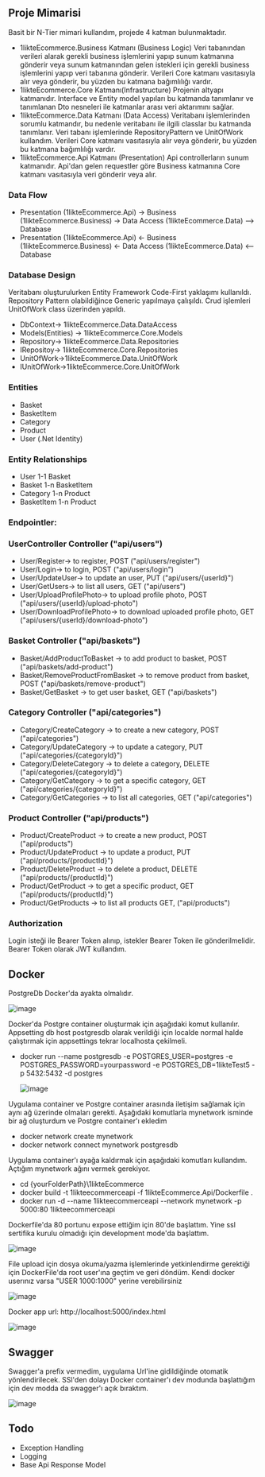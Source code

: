   ## Proje Mimarisi
Basit bir N-Tier mimari kullandım, projede 4 katman bulunmaktadır.
- 1likteEcommerce.Business Katmanı (Business Logic)
Veri tabanından verileri alarak gerekli business işlemlerini yapıp sunum katmanına gönderir veya sunum katmanından gelen istekleri için gerekli business işlemlerini yapıp veri tabanına gönderir. Verileri Core katmanı vasıtasıyla alır veya gönderir, bu yüzden bu katmana bağımlılığı vardır.
- 1likteEcommerce.Core Katmanı(Infrastructure) 
Projenin altyapı katmanıdır. Interface ve Entity model yapıları bu katmanda tanımlanır ve tanımlanan Dto nesneleri ile katmanlar arası veri aktarımını sağlar. 
- 1likteEcommerce.Data Katmanı (Data Access)
Veritabanı işlemlerinden sorumlu katmandır, bu nedenle veritabanı ile ilgili classlar bu katmanda tanımlanır. Veri tabanı işlemlerinde RepositoryPattern ve UnitOfWork kullandım. Verileri Core katmanı vasıtasıyla alır veya gönderir, bu yüzden bu katmana bağımlılığı vardır.
- 1likteEcommerce.Api Katmanı (Presentation)
Api controllerların sunum katmanıdır. Api'dan gelen requestler göre Business katmanına Core katmanı vasıtasıyla veri gönderir veya alır.
### Data Flow
- Presentation (1likteEcommerce.Api) -> Business (1likteEcommerce.Business) -> Data Access (1likteEcommerce.Data) --> Database
- Presentation (1likteEcommerce.Api) <- Business (1likteEcommerce.Business) <- Data Access (1likteEcommerce.Data) <-- Database
### Database Design
Veritabanı oluşturulurken Entity Framework Code-First yaklaşımı kullanıldı. Repository Pattern olabildiğince Generic yapılmaya çalışıldı. Crud işlemleri UnitOfWork class üzerinden yapıldı.
- DbContext-> 1likteEcommerce.Data.DataAccess
- Models(Entities) -> 1likteEcommerce.Core.Models
- Repository-> 1likteEcommerce.Data.Repositories
- IRepositoy-> 1likteEcommerce.Core.Repositories
- UnitOfWork->1likteEcommerce.Data.UnitOfWork
- IUnitOfWork->1likteEcommerce.Core.UnitOfWork
### Entities
- Basket 
- BasketItem 
- Category 
- Product
- User (.Net Identity)
### Entity Relationships
- User 1-1 Basket
- Basket 1-n BasketItem
- Category 1-n Product
- BasketItem 1-n Product

### Endpointler:

### UserController Controller ("api/users")
- User/Register-> to register, POST ("api/users/register")
- User/Login-> to login, POST ("api/users/login")
- User/UpdateUser-> to update an user, PUT ("api/users/{userId}")
- User/GetUsers-> to list all users, GET ("api/users")
- User/UploadProfilePhoto-> to upload profile photo, POST ("api/users/{userId}/upload-photo")
- User/DownloadProfilePhoto-> to download uploaded profile photo, GET ("api/users/{userId}/download-photo")
### Basket Controller ("api/baskets")
- Basket/AddProductToBasket -> to add product to basket, POST ("api/baskets/add-product")
- Basket/RemoveProductFromBasket -> to remove product from basket, POST ("api/baskets/remove-product")
- Basket/GetBasket -> to get user basket, GET ("api/baskets")
### Category Controller ("api/categories")
- Category/CreateCategory -> to create a new category, POST ("api/categories")
- Category/UpdateCategory -> to update a category, PUT ("api/categories/{categoryId}")
- Category/DeleteCategory -> to delete a category, DELETE ("api/categories/{categoryId}")
- Category/GetCategory -> to get a specific category, GET ("api/categories/{categoryId}")
- Category/GetCategories -> to list all categories, GET ("api/categories")
### Product Controller ("api/products")
- Product/CreateProduct -> to create a new product, POST ("api/products")
- Product/UpdateProduct -> to update a product, PUT ("api/products/{productId}")
- Product/DeleteProduct -> to delete a product, DELETE ("api/products/{productId}")
- Product/GetProduct -> to get a specific product, GET ("api/products/{productId}")
- Product/GetProducts -> to list all products GET, ("api/products")

### Authorization
Login isteği ile Bearer Token alınıp, istekler Bearer Token ile gönderilmelidir. Bearer Token olarak JWT kullandım.

<h2>Docker</h2>

PostgreDb Docker'da ayakta olmalıdır.

![image](https://github.com/user-attachments/assets/1638a5a0-588f-45f0-91c4-fbf5dec416c0)

Docker'da Postgre container oluşturmak için aşağıdaki komut kullanılır. Appsetting db host postgresdb olarak verildiği için localde normal halde çalıştırmak için appsettings tekrar localhosta çekilmeli.

- docker run --name postgresdb -e POSTGRES_USER=postgres -e POSTGRES_PASSWORD=yourpassword -e POSTGRES_DB=1likteTest5 -p 5432:5432 -d postgres

  ![image](https://github.com/user-attachments/assets/14126fec-98e5-4964-8160-047530640ee8)

Uygulama container ve Postgre container arasında iletişim sağlamak için aynı ağ üzerinde olmaları gerekti. Aşağıdaki komutlarla mynetwork isminde bir ağ oluşturdum ve Postgre container'ı ekledim

- docker network create mynetwork
- docker network connect mynetwork postgresdb

Uygulama container'ı ayağa kaldırmak için aşağıdaki komutları kullandım. Açtığım mynetwork ağını vermek gerekiyor.

- cd {yourFolderPath}\1likteEcommerce
- docker build -t 1likteecommerceapi -f 1likteEcommerce.Api/Dockerfile .
- docker run -d --name 1likteecommerceapi --network mynetwork -p 5000:80 1likteecommerceapi

Dockerfile'da 80 portunu expose ettiğim için 80'de başlattım. Yine ssl sertifika kurulu olmadığı için development mode'da başlattım.

![image](https://github.com/user-attachments/assets/371dbe63-cd2e-47fb-bede-342721ee764f)

File upload için dosya okuma/yazma işlemlerinde yetkinlendirme gerektiği için DockerFile'da root user'ına geçtim ve geri döndüm. Kendi docker userınız varsa "USER 1000:1000" yerine verebilirsiniz 

![image](https://github.com/user-attachments/assets/eb87f75c-85a9-4284-8cfc-2335758a75b3)


Docker app url: http://localhost:5000/index.html

![image](https://github.com/user-attachments/assets/4e1904ed-2fe2-4bfd-8ec7-f7c1065dda2e)

<h2>Swagger</h2>

Swagger'a prefix vermedim, uygulama Url'ine gidildiğinde otomatik yönlendirilecek. SSl'den dolayı Docker container'ı dev modunda başlattığım için dev modda da swagger'ı açık bıraktım.

![image](https://github.com/user-attachments/assets/832165f2-beba-45da-a867-fbb41ef14b37)

## Todo
 - Exception Handling
 - Logging
 - Base Api Response Model
